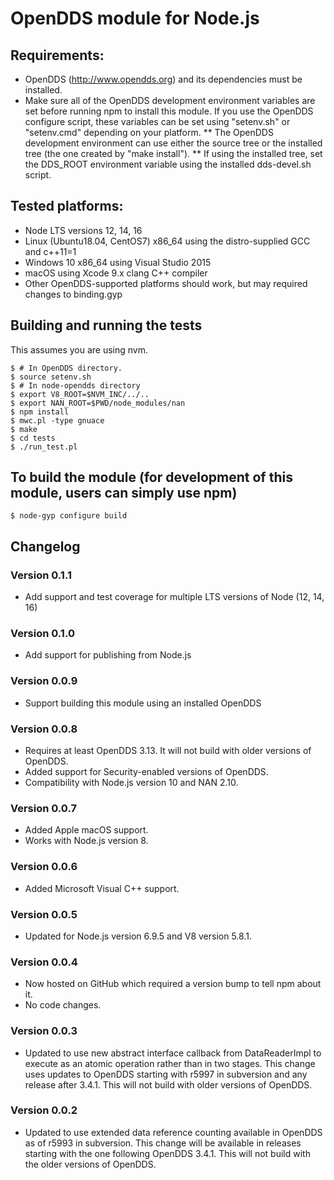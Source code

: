 # OpenDDS module for Node.js

## Requirements:
* OpenDDS (http://www.opendds.org) and its dependencies must be installed.
* Make sure all of the OpenDDS development environment variables are set before running npm to install this module.  If you use the OpenDDS configure script, these variables can be set using "setenv.sh" or "setenv.cmd" depending on your platform.
** The OpenDDS development environment can use either the source tree or the installed tree (the one created by "make install").
** If using the installed tree, set the DDS_ROOT environment variable using the installed dds-devel.sh script.

## Tested platforms:
* Node LTS versions 12, 14, 16
* Linux (Ubuntu18.04, CentOS7) x86_64 using the distro-supplied GCC and c++11=1
* Windows 10 x86_64 using Visual Studio 2015
* macOS using Xcode 9.x clang C++ compiler
* Other OpenDDS-supported platforms should work, but may required changes to binding.gyp

## Building and running the tests

This assumes you are using nvm.

```
$ # In OpenDDS directory.
$ source setenv.sh
$ # In node-opendds directory
$ export V8_ROOT=$NVM_INC/../..
$ export NAN_ROOT=$PWD/node_modules/nan
$ npm install
$ mwc.pl -type gnuace
$ make
$ cd tests
$ ./run_test.pl
```

## To build the module (for development of this module, users can simply use npm)
```
$ node-gyp configure build
```

## Changelog

### Version 0.1.1

* Add support and test coverage for multiple LTS versions of Node (12, 14, 16)

### Version 0.1.0

* Add support for publishing from Node.js

### Version 0.0.9

* Support building this module using an installed OpenDDS

### Version 0.0.8

* Requires at least OpenDDS 3.13. It will not build with older versions of OpenDDS.
* Added support for Security-enabled versions of OpenDDS.
* Compatibility with Node.js version 10 and NAN 2.10.

### Version 0.0.7

* Added Apple macOS support.
* Works with Node.js version 8.

### Version 0.0.6

* Added Microsoft Visual C++ support.

### Version 0.0.5

* Updated for Node.js version 6.9.5 and V8 version 5.8.1.

### Version 0.0.4

* Now hosted on GitHub which required a version bump to tell npm about it.
* No code changes.

### Version 0.0.3

* Updated to use new abstract interface callback from DataReaderImpl to
execute as an atomic operation rather than in two stages.  This change
uses updates to OpenDDS starting with r5997 in subversion and any release
after 3.4.1.  This will not build with older versions of OpenDDS.

### Version 0.0.2

* Updated to use extended data reference counting available in OpenDDS as
of r5993 in subversion.  This change will be available in releases
starting with the one following OpenDDS 3.4.1.  This will not build with
the older versions of OpenDDS.
